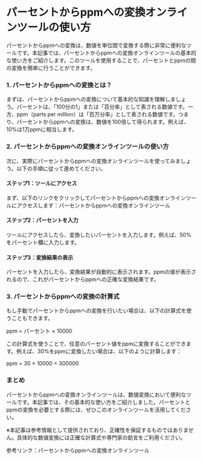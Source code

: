 パーセントからppmへの変換オンラインツールの使い方
==========================

パーセントからppmへの変換は、数値を単位間で変換する際に非常に便利なツールです。本記事では、パーセントからppmへの変換オンラインツールの基本的な使い方をご紹介します。このツールを使用することで、パーセントとppmの間の変換を簡単に行うことができます。

### 1. パーセントからppmへの変換とは？

まずは、パーセントからppmへの変換について基本的な知識を理解しましょう。パーセントは、「100分の1」または「百分率」として表される数値です。一方、ppm（parts per million）は「百万分率」として表される数値です。つまり、パーセントからppmへの変換は、数値を100倍して得られます。例えば、10%は1万ppmに相当します。

### 2. パーセントからppmへの変換オンラインツールの使い方

次に、実際にパーセントからppmへの変換オンラインツールを使ってみましょう。以下の手順に従って進めてください。

#### ステップ1：ツールにアクセス

まず、以下のリンクをクリックしてパーセントからppmへの変換オンラインツールにアクセスします：パーセントからppmへの変換オンラインツール

#### ステップ2：パーセントを入力

ツールにアクセスしたら、変換したいパーセントを入力します。例えば、50%をパーセント欄に入力します。

#### ステップ3：変換結果の表示

パーセントを入力したら、変換結果が自動的に表示されます。ppmの値が表示されるので、これがパーセントからppmへの正確な変換結果です。

### 3. パーセントからppmへの変換の計算式

もし手動でパーセントからppmへの変換を行いたい場合は、以下の計算式を使うこともできます。

ppm = パーセント × 10000

この計算式を使うことで、任意のパーセント値をppmに変換することができます。例えば、30%をppmに変換したい場合は、以下のように計算します：

ppm = 30 × 10000 = 300000

### まとめ

パーセントからppmへの変換オンラインツールは、数値変換において便利なツールです。本記事では、その基本的な使い方をご紹介しました。パーセントとppmの変換を必要とする際には、ぜひこのオンラインツールを活用してください。

※本記事は参考情報として提供されており、正確性を保証するものではありません。具体的な数値変換には正確な計算式や専門家の助言をご利用ください。

参考リンク：パーセントからppmへの変換オンラインツール